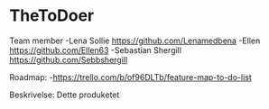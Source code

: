 # TheToDoer

Team member
-Lena Sollie https://github.com/Lenamedbena
-Ellen https://github.com/Ellen63
-Sebastian Shergill https://github.com/Sebbshergill

Roadmap: -https://trello.com/b/of96DLTb/feature-map-to-do-list

Beskrivelse:
Dette produketet 
